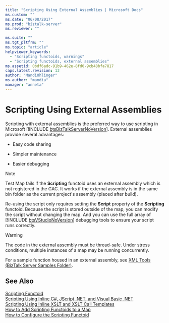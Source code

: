 ```yaml
---
title: "Scripting Using External Assemblies | Microsoft Docs"
ms.custom: ""
ms.date: "06/08/2017"
ms.prod: "biztalk-server"
ms.reviewer: ""

ms.suite: ""
ms.tgt_pltfrm: ""
ms.topic: "article"
helpviewer_keywords: 
  - "Scripting functoids, warnings"
  - "Scripting functoids, external assemblies"
ms.assetid: 0bdf6adc-91b9-462e-8fd0-9cb48bfa7817
caps.latest.revision: 13
author: "MandiOhlinger"
ms.author: "mandia"
manager: "anneta"
---
```

# Scripting Using External Assemblies
Scripting with external assemblies is the preferred way to use scripting in Microsoft [!INCLUDE [btsBizTalkServerNoVersion](../includes/btsbiztalkservernoversion-md.md)]. External assemblies provide several advantages:  
  
-   Easy code sharing  
  
-   Simpler maintenance  
  
-   Easier debugging  
  
> [!NOTE]
>  Test Map fails if the **Scripting** functoid uses an external assembly which is not registered in the GAC. It works if the external assembly is in the same bin folder as the current project's assembly (placed after build).  
  
 Re-using the script only requires setting the <strong>Script</strong> property of the <strong>Scripting</strong> functoid. Because the script is stored outside of the map, you can modify the script without changing the map. And you can use the full array of [!INCLUDE [btsVStudioNoVersion](../includes/btsvstudionoversion-md.md)] debugging tools to ensure your script runs correctly.  
  
> [!WARNING]
>  The code in the external assembly must be thread-safe. Under stress conditions, multiple instances of a map may be running concurrently.  
  
 For a sample function housed in an external assembly, see [XML Tools (BizTalk Server Samples Folder)](../core/xml-tools-biztalk-server-samples-folder.md).  
  
## See Also  
 [Scripting Functoid](../core/scripting-functoid.md)   
 [Scripting Using Inline C#, JScript .NET, and Visual Basic .NET](../core/scripting-using-inline-csharp-jscript-net-and-visual-basic-net.md)   
 [Scripting Using Inline XSLT and XSLT Call Templates](../core/scripting-using-inline-xslt-and-xslt-call-templates.md)   
 [How to Add Scripting Functoids to a Map](../core/how-to-add-scripting-functoids-to-a-map.md)   
 [How to Configure the Scripting Functoid](../core/how-to-configure-the-scripting-functoid.md)
